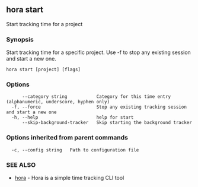 ## hora start

Start tracking time for a project

### Synopsis

Start tracking time for a specific project. Use -f to stop any existing session and start a new one.

```
hora start [project] [flags]
```

### Options

```
      --category string           Category for this time entry (alphanumeric, underscore, hyphen only)
  -f, --force                     Stop any existing tracking session and start a new one
  -h, --help                      help for start
      --skip-background-tracker   Skip starting the background tracker
```

### Options inherited from parent commands

```
  -c, --config string   Path to configuration file
```

### SEE ALSO

* [hora](README.md)	 - Hora is a simple time tracking CLI tool


